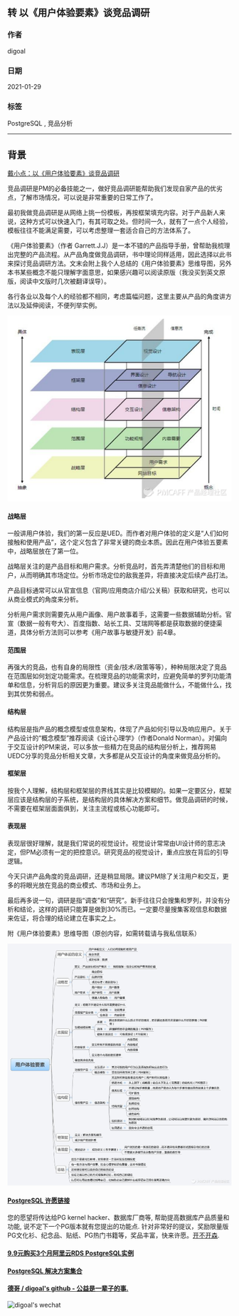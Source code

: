 ## 转  以《用户体验要素》谈竞品调研  
        
### 作者        
digoal        
        
### 日期        
2021-01-29         
        
### 标签        
PostgreSQL , 竞品分析         
        
----        
        
## 背景        
  
[戴小点：以《用户体验要素》谈竞品调研](https://zhuanlan.zhihu.com/p/29215139)    
    
竞品调研是PM的必备技能之一，做好竞品调研能帮助我们发现自家产品的优劣点，了解市场情况，可以说是非常重要的日常工作了。    
    
最初我做竞品调研是从网络上挑一份模板，再按框架填充内容。对于产品新人来说，这种方式可以快速入门，有其可取之处。但时间一久，就有了一点个人经验，模板往往不能满足需要，可以考虑整理一套适合自己的方法体系了。    
    
《用户体验要素》（作者 Garrett.J.J）是一本不错的产品指导手册，曾帮助我梳理出完整的产品流程。从产品角度做竞品调研，书中理论同样适用，因此选择以此书来探讨竞品调研方法。文末会附上我个人总结的《用户体验要素》思维导图，另外本书某些概念不能只理解字面意思，如果感兴趣可以阅读原版（我没买到英文原版，阅读中文版时几次被翻译误导）。    
    
各行各业以及每个人的经验都不相同，考虑篇幅问题，这里主要从产品的角度讲方法以及延伸阅读，不便列举实例。    
    
![pic](20210128_02_pic_002.png)    
    
#### 战略层    
    
一般讲用户体验，我们的第一反应是UED。而作者对用户体验的定义是“人们如何接触和使用产品”，这个定义包含了非常关键的商业本质。因此在用户体验五要素中，战略层放在了第一位。    
    
战略层关注的是产品目标和用户需求。分析竞品时，首先弄清楚他们的目标和用户，从而明确其市场定位。分析市场定位的敌我差异，将直接决定后续产品打法。    
    
产品目标通常可以从官宣信息（官网/应用商店介绍/公关稿）获取和研究，也可以从商业模式的角度来分析。    
    
分析用户需求则需要先从用户画像、用户故事着手，这需要一些数据辅助分析。官宣（数据一般有夸大）、百度指数、站长工具、艾瑞网等都是获取数据的便捷渠道，具体分析方法则可以参考《用户故事与敏捷开发》前4章。    
    
#### 范围层    
    
再强大的竞品，也有自身的局限性（资金/技术/政策等等），种种局限决定了竞品在范围层如何划定功能需求。在梳理竞品的功能需求时，应避免简单的罗列功能清单和信息，分析背后的原因更为重要。建议多关注竞品能做什么，不能做什么，找到其优势和弱点。    
    
#### 结构层    
    
结构层是指产品的概念模型或信息架构，体现了产品如何引导以及响应用户。关于产品设计的“概念模型”推荐阅读《设计心理学》（作者Donald Norman）。对偏向于交互设计的PM来说，可以多放一些精力在竞品的结构层分析上，推荐网易UEDC分享的竞品分析相关文章，大多都是从交互设计的角度来做竞品分析的。    
    
#### 框架层    
    
按我个人理解，结构层和框架层的界线其实是比较模糊的。如果一定要区分，框架层应该是结构层的子系统，是结构层的具体解决方案和细节。做竞品调研的时候，不需要在框架层面面俱到，关注主流程或核心功能即可。    
    
#### 表现层    
    
表现层很好理解，就是我们常说的视觉设计。视觉设计常常由UI设计师的意志决定，但PM必须有一定的把控意识。研究竞品的视觉设计，重点应放在背后的引导逻辑。    
    
今天只讲产品角度的竞品调研，还是稍显局限。建议PM除了关注用户和交互，更多的将眼光放在竞品的商业模式、市场和业务上。    
    
最后再多说一句，调研是指“调查”和“研究”。新手往往只会搜集和罗列，并没有分析和结论，这样的调研只能算是做到30%而已。一定要尽量搜集客观信息和数据来佐证，将合理的结论建立在事实之上。    
    
附《用户体验要素》思维导图（原创内容，如需转载请与我私信联系）    
    
![pic](20210128_02_pic_003.jpg)    
    
  
      
  
#### [PostgreSQL 许愿链接](https://github.com/digoal/blog/issues/76 "269ac3d1c492e938c0191101c7238216")
您的愿望将传达给PG kernel hacker、数据库厂商等, 帮助提高数据库产品质量和功能, 说不定下一个PG版本就有您提出的功能点. 针对非常好的提议，奖励限量版PG文化衫、纪念品、贴纸、PG热门书籍等，奖品丰富，快来许愿。[开不开森](https://github.com/digoal/blog/issues/76 "269ac3d1c492e938c0191101c7238216").  
  
  
#### [9.9元购买3个月阿里云RDS PostgreSQL实例](https://www.aliyun.com/database/postgresqlactivity "57258f76c37864c6e6d23383d05714ea")
  
  
#### [PostgreSQL 解决方案集合](https://yq.aliyun.com/topic/118 "40cff096e9ed7122c512b35d8561d9c8")
  
  
#### [德哥 / digoal's github - 公益是一辈子的事.](https://github.com/digoal/blog/blob/master/README.md "22709685feb7cab07d30f30387f0a9ae")
  
  
![digoal's wechat](../pic/digoal_weixin.jpg "f7ad92eeba24523fd47a6e1a0e691b59")
  
